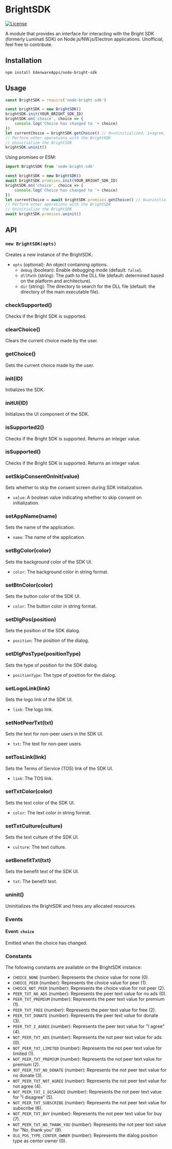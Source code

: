 # BrightSDK

[![License](https://img.shields.io/github/license/EdenwareApps/node-bright-sdk.svg)](https://opensource.org/licenses/LICENSE)

A module that provides an interface for interacting with the Bright SDK (formerly Luminati SDK) on Node.js/NW.js/Electron applications. Unofficial, feel free to contribute.


## Installation

```shell
npm install EdenwareApps/node-bright-sdk
```

## Usage

```javascript
const BrightSDK = require('node-bright-sdk')

const brightSDK = new BrightSDK()
brightSDK.init(YOUR_BRIGHT_SDK_ID)
brightSDK.on('choice', choice => {
    console.log('Choice has changed to '+ choice)
})
let currentChoice = brightSDK.getChoice() // 0=uninitialized, 1=agree, 2=disagree
// Perform other operations with the BrightSDK
// Uninitialize the BrightSDK
brightSDK.uninit()
```

Using promises or ESM:

```javascript
import BrightSDK from 'node-bright-sdk'

const brightSDK = new BrightSDK()
await brightSDK.promises.init(YOUR_BRIGHT_SDK_ID)
brightSDK.on('choice', choice => {
    console.log('Choice has changed to '+ choice)
})
let currentChoice = await brightSDK.promises.getChoice() // 0=uninitialized, 1=agree, 2=disagree
// Perform other operations with the BrightSDK
// Uninitialize the BrightSDK
await brightSDK.promises.uninit()
```



## API

### `new BrightSDK(opts)`

Creates a new instance of the BrightSDK.

- `opts` (optional): An object containing options.
  - `debug` (boolean): Enable debugging mode (default: `false`).
  - `dllPath` (string): The path to the DLL file (default: determined based on the platform and architecture).
  - `dir` (string): The directory to search for the DLL file (default: the directory of the main executable file).

### checkSupported()

Checks if the Bright SDK is supported.

### clearChoice()

Clears the current choice made by the user.

### getChoice()

Gets the current choice made by the user.

### init(ID)

Initializes the SDK.

### initUI(ID)

Initializes the UI component of the SDK.

### isSupported2()

Checks if the Bright SDK is supported. Returns an integer value.

### isSupported()

Checks if the Bright SDK is supported. Returns an integer value.

### setSkipConsentOnInit(value)

Sets whether to skip the consent screen during SDK initialization.

- `value`: A boolean value indicating whether to skip consent on initialization.

### setAppName(name)

Sets the name of the application.

- `name`: The name of the application.

### setBgColor(color)

Sets the background color of the SDK UI.

- `color`: The background color in string format.

### setBtnColor(color)

Sets the button color of the SDK UI.

- `color`: The button color in string format.

### setDlgPos(position)

Sets the position of the SDK dialog.

- `position`: The position of the dialog.

### setDlgPosType(positionType)

Sets the type of position for the SDK dialog.

- `positionType`: The type of position for the dialog.

### setLogoLink(link)

Sets the logo link of the SDK UI.

- `link`: The logo link.

### setNotPeerTxt(txt)

Sets the text for non-peer users in the SDK UI.

- `txt`: The text for non-peer users.

### setTosLink(link)

Sets the Terms of Service (TOS) link of the SDK UI.

- `link`: The TOS link.

### setTxtColor(color)

Sets the text color of the SDK UI.

- `color`: The text color in string format.

### setTxtCulture(culture)

Sets the text culture of the SDK UI.

- `culture`: The text culture.

### setBenefitTxt(txt)

Sets the benefit text of the SDK UI.

- `txt`: The benefit text.

### uninit()

Uninitializes the BrightSDK and frees any allocated resources.

### Events

#### Event: `choice`

Emitted when the choice has changed.

### Constants

The following constants are available on the BrightSDK instance:

- `CHOICE_NONE` (number): Represents the choice value for none (0).
- `CHOICE_PEER` (number): Represents the choice value for peer (1).
- `CHOICE_NOT_PEER` (number): Represents the choice value for not peer (2).
- `PEER_TXT_NO_ADS` (number): Represents the peer text value for no ads (0).
- `PEER_TXT_PREMIUM` (number): Represents the peer text value for premium (1).
- `PEER_TXT_FREE` (number): Represents the peer text value for free (2).
- `PEER_TXT_DONATE` (number): Represents the peer text value for donate (3).
- `PEER_TXT_I_AGREE` (number): Represents the peer text value for "I agree" (4).
- `NOT_PEER_TXT_ADS` (number): Represents the not peer text value for ads (0).
- `NOT_PEER_TXT_LIMITED` (number): Represents the not peer text value for limited (1).
- `NOT_PEER_TXT_PREMIUM` (number): Represents the not peer text value for premium (2).
- `NOT_PEER_TXT_NO_DONATE` (number): Represents the not peer text value for no donate (3).
- `NOT_PEER_TXT_NOT_AGREE` (number): Represents the not peer text value for not agree (4).
- `NOT_PEER_TXT_I_DISAGREE` (number): Represents the not peer text value for "I disagree" (5).
- `NOT_PEER_TXT_SUBSCRIBE` (number): Represents the not peer text value for subscribe (6).
- `NOT_PEER_TXT_BUY` (number): Represents the not peer text value for buy (7).
- `NOT_PEER_TXT_NO_THANK_YOU` (number): Represents the not peer text value for "No, thank you" (9).
- `DLG_POS_TYPE_CENTER_OWNER` (number): Represents the dialog position type as center owner (0).